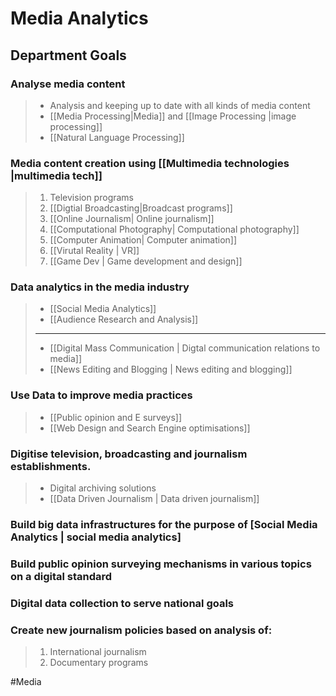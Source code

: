 # Media Analytics 
## Department Goals
### Analyse media content
>- Analysis and keeping up to date with all kinds of media content
>- [[Media Processing|Media]] and [[Image Processing |image processing]]
>- [[Natural Language Processing]]

### Media content creation using [[Multimedia technologies |multimedia tech]]
>  1. Television programs
>  2. [[Digtial Broadcasting|Broadcast programs]]
>  3. [[Online Journalism| Online journalism]]
>  4. [[Computational Photography| Computational photography]]
>  5. [[Computer Animation| Computer animation]]
>  6. [[Virutal Reality | VR]]
>  7. [[Game Dev | Game development and design]]

### Data analytics in the media industry
>- [[Social Media Analytics]]
>- [[Audience Research and Analysis]]
>----
>- [[Digital Mass Communication | Digtal communication relations to media]]
>- [[News Editing and Blogging | News editing and blogging]]

### Use Data to improve media practices
>- [[Public opinion and E surveys]]
>- [[Web Design and Search Engine optimisations]]

### Digitise  television, broadcasting and journalism establishments.
>- Digital archiving solutions
>- [[Data Driven Journalism | Data driven journalism]]

### Build big data infrastructures for the purpose of [Social Media Analytics | social media analytics]
>

### Build public opinion surveying mechanisms in various topics on a digital standard
>

### Digital data collection to serve national goals 
>

### Create new journalism policies based on analysis of:
>  1. International journalism
>  2. Documentary programs



#Media